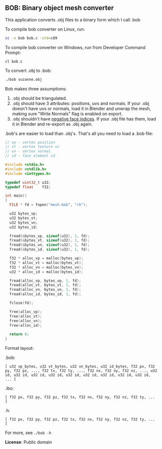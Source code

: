 BOB: Binary object mesh converter
---------------------------------

This application converts .obj files to a binary form which I call .bob

To compile bob converter on Linux, run:

```bash
cc -o bob bob.c -std=c89
```

To compile bob converter on Windows, run from Developer Command Prompt:

```
cl bob.c
```

To convert .obj to .bob:

```bash
./bob suzanne.obj
```

Bob makes three assumptions:

 1. .obj should be triangulated.
 2. .obj should have 3 attributes: positions, uvs and normals. If your .obj doesn't have uvs or normals, load it in Blender and unwrap the mesh, making sure "Write Normals" flag is enabled on export. 
 3. .obj shouldn't have [negative face indices](https://en.wikipedia.org/wiki/Wavefront_.obj_file#Relative_and_absolute_indices). If your .obj file has them, load it in Blender and re-export as .obj again.

.bob's are easier to load than .obj's. That's all you need to load a .bob file:

```c
// vp - vertex position
// vt - vertex texture uv
// vn - vertex normal
// id - face element id

#include <stdio.h>
#include <stdlib.h>
#include <inttypes.h>

typedef uint32_t u32;
typedef float    f32;

int main()
{
  FILE * fd = fopen("mesh.bob", "rb");

  u32 bytes_vp;
  u32 bytes_vt;
  u32 bytes_vn;
  u32 bytes_id;

  fread(&bytes_vp, sizeof(u32), 1, fd);
  fread(&bytes_vt, sizeof(u32), 1, fd);
  fread(&bytes_vn, sizeof(u32), 1, fd);
  fread(&bytes_id, sizeof(u32), 1, fd);

  f32 * alloc_vp = malloc(bytes_vp);
  f32 * alloc_vt = malloc(bytes_vt);
  f32 * alloc_vn = malloc(bytes_vn);
  u32 * alloc_id = malloc(bytes_id);

  fread(alloc_vp, bytes_vp, 1, fd);
  fread(alloc_vt, bytes_vt, 1, fd);
  fread(alloc_vn, bytes_vn, 1, fd);
  fread(alloc_id, bytes_id, 1, fd);

  fclose(fd);

  free(alloc_vp);
  free(alloc_vt);
  free(alloc_vn);
  free(alloc_id);
  
  return 0;
}
```

Format layout:

.bob:

```
[ u32 vp_bytes, u32 vt_bytes, u32 vn_bytes, u32 id_bytes, f32 px, f32 py, f32 pz, ..., f32 tx, f32 ty, ..., f32 nx, f32 ny, f32 nz, ..., u32 id, u32 id, u32 id, u32 id, u32 id, u32 id, u32 id, u32 id, u32 id, ... ]
```

.ibo:

```
[ f32 px, f32 py, f32 pz, f32 tx, f32 nx, f32 ny, f32 nz, f32 ty, ... ]
```

.h:

```
[ f32 px, f32 py, f32 pz, f32 tx, f32 nx, f32 ny, f32 nz, f32 ty, ... ]
```

For more, see `./bob -h`

**License**: Public domain
